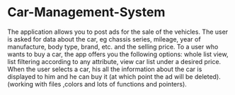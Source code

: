 # Car-Management-System
 The application allows you to post ads for the sale of the vehicles. The user is asked for data about the car, eg chassis series, mileage, year of manufacture, body type, brand,
etc. and the selling price. To a user who wants to buy a car, the app offers you the following options: whole list view, list
filtering according to any attribute, view car list under a desired price. When the user selects a car, his all the information
about the car is displayed to him and he can buy it (at which point the ad will be deleted).(working with files ,colors and lots
of functions and pointers).
